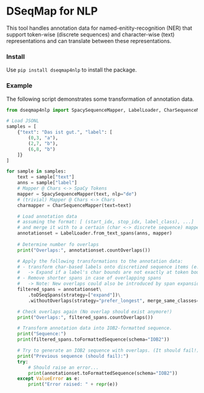 # DSeqMap for NLP

This tool handles annotation data for named-enitity-recognition (NER) that support token-wise (discrete sequences) and character-wise (text) representations and can translate between these representations.

### Install
Use `pip install dseqmap4nlp` to install the package.

### Example
The following script demonstrates some transformation of annotation data.
```python
from dseqmap4nlp import SpacySequenceMapper, LabelLoader, CharSequenceMapper

# Load JSONL
samples = [
    {"text": "Das ist gut.", "label": [
        (0,3, "a"),
        (2,7, "b"),
        (6,8, "b")
    ]}
]

for sample in samples:
    text = sample["text"]
    anns = sample["label"]
    # Mapper @ Chars <-> SpaCy Tokens
    mapper = SpacySequenceMapper(text, nlp="de")
    # (trivial) Mapper @ Chars <-> Chars
    charmapper = CharSequenceMapper(text=text)

    # Load annotation data
    # assuming the format: [ (start_idx, stop_idx, label_class), ...]
    # and merge it with to a certain (char <-> discrete sequence) mapper
    annotationset = LabelLoader.from_text_spans(anns, mapper)
    
    # Determine number fo overlaps
    print("Overlaps:", annotationset.countOverlaps())

    # Apply the following transformations to the annotation data:
    # - transform char-based labels onto discretized sequence items (e.g. tokens)
    #   -> Expand if a label's char bounds are not exactly at token bounds
    # - Remove shorter spans in case of overlapping spans
    #   -> Note: New overlaps could also be introduced by span expansion!
    filtered_spans = annotationset\
        .toDSeqSpans(strategy=["expand"])\
        .withoutOverlaps(strategy="prefer_longest", merge_same_classes=True)

    # Check overlaps again (No overlap should exist anymore!)
    print("Overlaps:", filtered_spans.countOverlaps())

    # Transform annotation data into IOB2-formatted sequence.
    print("Sequence:")
    print(filtered_spans.toFormattedSequence(schema="IOB2"))

    # Try to generate an IOB2 sequence with overlaps. (It should fail!)
    print("Previous sequence (should fail):")
    try:
        # Should raise an error...
        print(annotationset.toFormattedSequence(schema="IOB2"))
    except ValueError as e:
        print("Error raised: " + repr(e))
```